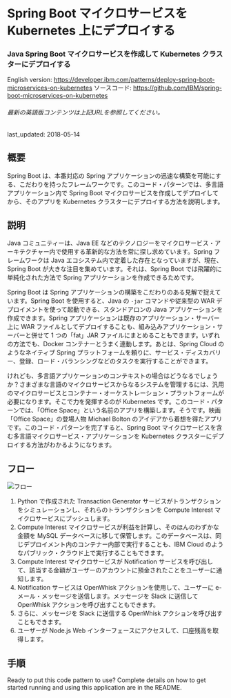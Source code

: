 # Spring Boot マイクロサービスを Kubernetes 上にデプロイする

### Java Spring Boot マイクロサービスを作成して Kubernetes クラスターにデプロイする

English version: https://developer.ibm.com/patterns/deploy-spring-boot-microservices-on-kubernetes
  ソースコード: https://github.com/IBM/spring-boot-microservices-on-kubernetes

###### 最新の英語版コンテンツは上記URLを参照してください。
last_updated: 2018-05-14

 
## 概要

Spring Boot は、本番対応の Spring アプリケーションの迅速な構築を可能にする、こだわりを持ったフレームワークです。このコード・パターンでは、多言語アプリケーション内で Spring Boot マイクロサービスを作成してデプロイしてから、そのアプリを Kubernetes クラスターにデプロイする方法を説明します。

## 説明

Java コミュニティーは、Java EE などのテクノロジーをマイクロサービス・アーキテクチャー内で使用する革新的な方法を常に探し求めています。Spring フレームワークは Java エコシステム内で定着した存在となっていますが、現在、Spring Boot が大きな注目を集めています。それは、Spring Boot では飛躍的に単純化された方法で Spring アプリケーションを作成できるためです。

Spring Boot は Spring アプリケーションの構築をこだわりのある見解で捉えています。Spring Boot を使用すると、Java の `-jar` コマンドや従来型の WAR デプロイメントを使って起動できる、スタンドアロンの Java アプリケーションを作成できます。Spring アプリケーションは既存のアプリケーション・サーバー上に WAR ファイルとしてデプロイすることも、組み込みアプリケーション・サーバーと併せて 1 つの「fat」JAR ファイルにまとめることもできます。いずれの方法でも、Docker コンテナーとうまく連動します。あとは、Spring Cloud のようなネイティブ Spring プラットフォームを頼りに、サービス・ディスカバリー、登録、ロード・バランシングなどのタスクを実行することができます。

けれども、多言語アプリケーションのコンテキストの場合はどうなるでしょうか？さまざまな言語のマイクロサービスからなるシステムを管理するには、汎用のマイクロサービスとコンテナー・オーケストレーション・プラットフォームが必要になります。そこで力を発揮するのが Kubernetes です。このコード・パターンでは、「Office Space」という名前のアプリを構築します。そうです。映画「Office Space」の登場人物 Michael Bolton のアイデアから着想を得たアプリです。このコード・パターンを完了すると、Spring Boot マイクロサービスを含む多言語マイクロサービス・アプリケーションを Kubernetes クラスターにデプロイする方法がわかるようになります。

## フロー

![フロー](../../images/Deploy-Spring-Boot-microservices-on-Kubernetes.png)

1. Python で作成された Transaction Generator サービスがトランザクションをシミュレーションし、それらのトランザクションを Compute Interest マイクロサービスにプッシュします。
2. Compute Interest マイクロサービスが利益を計算し、そのほんのわずかな金額を MySQL データベースに移して保管します。このデータベースは、同じデプロイメント内のコンテナー内部で実行することも、IBM Cloud のようなパブリック・クラウド上で実行することもできます。
3. Compute Interest マイクロサービスが Notification サービスを呼び出して、該当する金額がユーザーのアカウントに預金されたことをユーザーに通知します。
4. Notification サービスは OpenWhisk アクションを使用して、ユーザーに e-メール・メッセージを送信します。メッセージを Slack に送信して OpenWhisk アクションを呼び出すこともできます。
5. さらに、メッセージを Slack に送信する OpenWhisk アクションを呼び出すこともできます。
6. ユーザーが Node.js Web インターフェースにアクセスして、口座残高を取得します。

## 手順

Ready to put this code pattern to use? Complete details on how to get started running and using this application are in the README.
